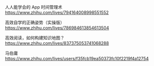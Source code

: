 
人人能学会的 App 时间管理术
https://www.zhihu.com/lives/794164008998551552

高效自学的正确姿势（实操版）
https://www.zhihu.com/lives/786984613854613504

高效阅读，如何构建知识地图？
https://www.zhihu.com/lives/837375053741068288

马伯庸
https://www.zhihu.com/lives/users/f35fcb19ea50373fc10f2219f4a12754
